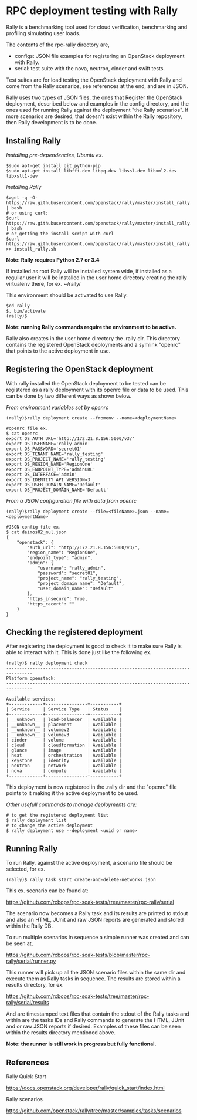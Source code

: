 RPC deployment testing with Rally
=================================

Rally is a benchmarking tool used for cloud verification,
benchmarking and profiling simulating user loads.

The contents of the rpc-rally directory are,

* configs: JSON file examples for registering an OpenStack deployment with Rally.
* serial: test suite with the nova, neutron, cinder and swift tests.

Test suites are for load testing the OpenStack deployment with Rally
and come from the Rally scenarios, see references at the end, and are in JSON.

Rally uses two types of JSON files, the ones that
Register the OpenStack deployment, described below
and examples in the config directory, 
and the ones used for running Rally against the 
deployment "the Rally scenarios". 
If more scenarios are desired, that doesn't
exist within the Rally repository, then Rally development
is to be done.


Installing Rally
----------------

*Installing pre-dependencies, Ubuntu ex.*
```commandline
$sudo apt-get install git python-pip
$sudo apt-get install libffi-dev libpq-dev libssl-dev libxml2-dev libxslt1-dev
```

*Installing Rally*
```commandline
$wget -q -O- https://raw.githubusercontent.com/openstack/rally/master/install_rally.sh | bash
# or using curl:
$curl https://raw.githubusercontent.com/openstack/rally/master/install_rally.sh | bash
# or getting the install script with curl
$curl https://raw.githubusercontent.com/openstack/rally/master/install_rally.sh >> install_rally.sh
```

**Note: Rally requires Python 2.7 or 3.4**

If installed as root Rally will be installed system wide,
if installed as a regullar user it will be installed in the
user home directory creating the rally virtualenv there,
for ex. ~/rally/

This environment should be activated to use Rally.
```commandline
$cd rally
$. bin/activate
(rally)$
```
**Note: running Rally commands require the environment to
be active.**

Rally also creates in the user home directory the .rally dir.
This directory contains the registered OpenStack deployments
and a symlink "openrc" that points to the active deployment
in use.

Registering the OpenStack deployment
------------------------------------
With rally installed the OpenStack deployment to be tested
can be registered as a rally deployment with its openrc
file or data to be used. This can be done by two different
ways as shown below.

*From environment variables set by openrc*
```commandline
(rally)$rally deployment create --fromenv --name=<deploymentName>

#openrc file ex.
$ cat openrc
export OS_AUTH_URL='http://172.21.8.156:5000/v3/'
export OS_USERNAME='rally_admin'
export OS_PASSWORD='secret01'
export OS_TENANT_NAME='rally_testing'
export OS_PROJECT_NAME='rally_testing'
export OS_REGION_NAME='RegionOne'
export OS_ENDPOINT_TYPE='adminURL'
export OS_INTERFACE='admin'
export OS_IDENTITY_API_VERSION=3
export OS_USER_DOMAIN_NAME='Default'
export OS_PROJECT_DOMAIN_NAME='Default'

```

*From a JSON configuration file with data from openrc*
```commandline
(rally)$rally deployment create --file=<fileName>.json --name=<deploymentName>

#JSON config file ex.
$ cat deimos02_mul.json
{
    "openstack": {
        "auth_url": "http://172.21.8.156:5000/v3/",
        "region_name": "RegionOne",
        "endpoint_type": "admin",
        "admin": {
            "username": "rally_admin",
            "password": "secret01",
            "project_name": "rally_testing",
            "project_domain_name": "Default",
            "user_domain_name": "Default"
        },
        "https_insecure": True,
        "https_cacert": ""
    }
}
```

Checking the registered deployment
----------------------------------
After registering the deployment is good to check it
to make sure Rally is able to interact with it. This is
done just like the following ex.

```commandline
(rally)$ rally deployment check
--------------------------------------------------------------------------------
Platform openstack:
--------------------------------------------------------------------------------

Available services:
+-------------+----------------+-----------+
| Service     | Service Type   | Status    |
+-------------+----------------+-----------+
| __unknown__ | load-balancer  | Available |
| __unknown__ | placement      | Available |
| __unknown__ | volumev2       | Available |
| __unknown__ | volumev3       | Available |
| cinder      | volume         | Available |
| cloud       | cloudformation | Available |
| glance      | image          | Available |
| heat        | orchestration  | Available |
| keystone    | identity       | Available |
| neutron     | network        | Available |
| nova        | compute        | Available |
+-------------+----------------+-----------+
```

This deployment is now registered in the .rally dir and
the "openrc" file points to it making it the active
deployment to be used.

*Other usefull commands  to manage deployments are:*

```commandline
# to get the registered deployment list
$ rally deployment list
# to change the active deployment
$ rally deployment use --deployment <uuid or name>
```

Running Rally
-------------

To run Rally, against the active deployment, a scenario file should
be selected, for ex.

```commandline
(rally)$ rally task start create-and-delete-networks.json
```

This ex. scenario can be found at:

https://github.com/rcbops/rpc-soak-tests/tree/master/rpc-rally/serial

The scenario now becomes a Rally task and its results are printed to stdout
and also an HTML, JUnit and raw JSON reports are generated and stored within
the Rally DB.

To run multiple scenarios in sequence a simple runner was created and can
be seen at,

https://github.com/rcbops/rpc-soak-tests/blob/master/rpc-rally/serial/runner.py

This runner will pick up all the JSON scenario files within the same dir and
execute them as Rally tasks in sequence. The results are stored within a
results directory, for ex.

https://github.com/rcbops/rpc-soak-tests/tree/master/rpc-rally/serial/results

And are timestamped text files that contain the stdout of the Rally tasks
and within are the tasks IDs and Rally commands to generate the HTML, JUnit
and or raw JSON reports if desired. Examples of these files can be seen
within the results directory mentioned above.

**Note: the runner is still work in progress but fully functional.**


References
----------

Rally Quick Start

https://docs.openstack.org/developer/rally/quick_start/index.html

Rally scenarios

https://github.com/openstack/rally/tree/master/samples/tasks/scenarios
